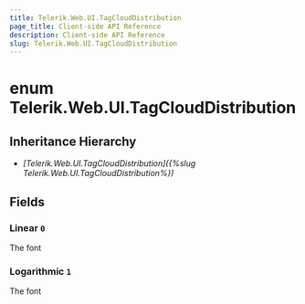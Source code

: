 ```yaml
---
title: Telerik.Web.UI.TagCloudDistribution
page_title: Client-side API Reference
description: Client-side API Reference
slug: Telerik.Web.UI.TagCloudDistribution
---
```


# enum Telerik.Web.UI.TagCloudDistribution

## Inheritance Hierarchy

* *[Telerik.Web.UI.TagCloudDistribution]({%slug Telerik.Web.UI.TagCloudDistribution%})*

## Fields

### Linear `0`

The font

### Logarithmic `1`

The font



